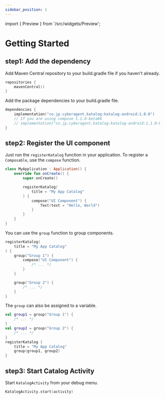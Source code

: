 ```yaml
---
sidebar_position: 1
---
```


import { Preview } from '/src/widgets/Preview';

# Getting Started
## step1: Add the dependency

Add Maven Central repository to your build.gradle file if you haven't already.

```kotlin
repositories {
    mavenCentral()
}
```

Add the package dependencies to your build.gradle file.

```kotlin
dependencies {
    implementation("co.jp.cyberagent.katalog:katalog-android:1.0.0")
    // If you are using compose 1.1.0-beta04
    // implementation("co.jp.cyberagent.katalog:katalog-android:1.1.0-beta01")
}
```

## step2: Register the UI component

<Preview
    imageUrl="/img/docs/start.png"
    width={1080}
    height={2280} >

Just run the `registerKatalog` function in your application.
To register a `Composable`, use the `compose` function.

```kotlin
class MyApplication : Application() {
    override fun onCreate() {
        super.onCreate()

        registerKatalog(
            title = "My App Catalog"
        ) {
            compose("UI Component") {
                Text(text = "Hello, World")
            }
        }
    }
}
```

</Preview>

<Preview
    imageUrl="/img/docs/group.png"
    width={1080}
    height={2280} >

You can use the `group` function to group components.

```kotlin
registerKatalog(
    title = "My App Catalog"
) {
    group("Group 1") {
        compose("UI Component") {
            /* ... */
        }
    }

    group("Group 2") {
        /* ... */
    }
}
```

The `group` can also be assigned to a variable.

```kotlin
val group1 = group("Group 1") {
    /* ... */
}
val group2 = group("Group 2") {
    /* ... */
}
registerKatalog {
    title = "My App Catalog"
    group(group1, group2)
}
```

</Preview>

## step3: Start Catalog Activity

Start `KatalogActivity` from your debug menu.

```kotlin
KatalogActivity.start(activity)
```
